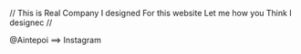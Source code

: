// This is Real Company I designed For this website Let me how you Think I designec //

@Aintepoi ==> Instagram
